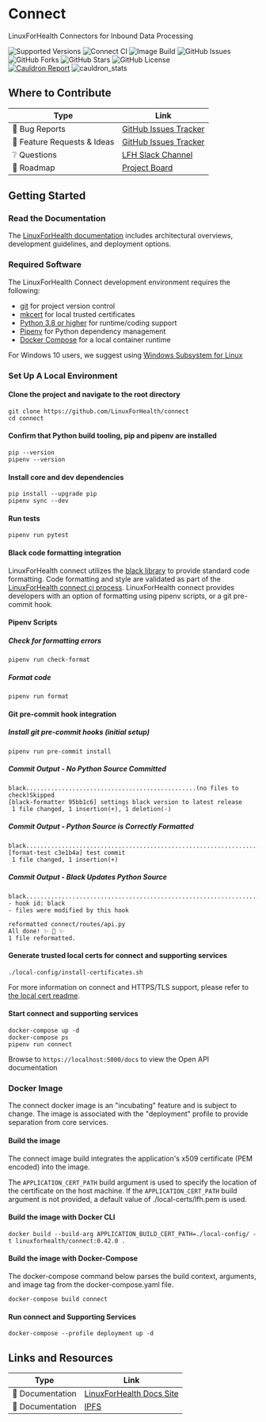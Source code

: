 # Connect
LinuxForHealth Connectors for Inbound Data Processing


![Supported Versions](https://img.shields.io/badge/python%20version-3.8%2C%203.9-blue)
![Connect CI](https://github.com/linuxforhealth/connect/actions/workflows/connect-ci.yml/badge.svg)
![Image Build](https://github.com/linuxforhealth/connect/actions/workflows/connect-image-build.yml/badge.svg)
![GitHub Issues](https://img.shields.io/github/issues/LinuxForHealth/connect)
![GitHub Forks](https://img.shields.io/github/forks/LinuxForHealth/connect)
![GitHub Stars](https://img.shields.io/github/stars/LinuxForHealth/connect)
![GitHub License](https://img.shields.io/github/license/LinuxForHealth/connect)  
[![Cauldron Report](https://img.shields.io/badge/Cauldron%20Report-View%20Project%20Metrics-brightgreen)](https://cauldron.io/project/1128)
![cauldron_stats](https://cauldron.io/project/1128/stats.svg)


## Where to Contribute  
| Type      | Link |
| ----------- | ----------- |
| 🚨 Bug Reports | [GitHub Issues Tracker](https://github.com/LinuxForHealth/connect/labels/bug) |  
| 🎁 Feature Requests & Ideas | [GitHub Issues Tracker](https://github.com/LinuxForHealth/connect/issues)  | 
| ❔ Questions | [LFH Slack Channel](https://ibm-watsonhealth.slack.com/archives/G01639WJEMA) |   
| 🚙 Roadmap | [Project Board](https://github.com/LinuxForHealth/connect/projects/1#workspaces/linux-for-health-5ee2d7cecec5920ec43ae1cb/board?notFullScreen=false&repos=337464130) |


## Getting Started

### Read the Documentation
The [LinuxForHealth documentation](https://linuxforhealth.github.io/docs/) includes architectural overviews, development guidelines, and deployment options.

### Required Software
The LinuxForHealth Connect development environment requires the following:

- [git](https://git-scm.com) for project version control
- [mkcert](https://github.com/FiloSottile/mkcert) for local trusted certificates
- [Python 3.8 or higher](https://www.python.org/downloads/mac-osx/) for runtime/coding support
- [Pipenv](https://pipenv.pypa.io) for Python dependency management  
- [Docker Compose](https://docs.docker.com/compose/install/) for a local container runtime

For Windows 10 users, we suggest using [Windows Subsystem for Linux](https://docs.microsoft.com/en-us/windows/wsl/install-win10)

### Set Up A Local Environment
#### Clone the project and navigate to the root directory
```shell
git clone https://github.com/LinuxForHealth/connect
cd connect
```

#### Confirm that Python build tooling, pip and pipenv are installed
```shell
pip --version
pipenv --version
```

#### Install core and dev dependencies
```shell
pip install --upgrade pip
pipenv sync --dev
```

#### Run tests
```shell
pipenv run pytest
```

#### Black code formatting integration
LinuxForHealth connect utilizes the [black library](https://black.readthedocs.io/en/stable/index.html) to provide standard code formatting. Code formatting and style are validated as part of the [LinuxForHealth connect ci process](./.github/workflows/connect-ci.yml). LinuxForHealth connect provides developers with an option of formatting using pipenv scripts, or a git pre-commit hook.

#### Pipenv Scripts

##### Check for formatting errors
```shell
pipenv run check-format
```

##### Format code
```shell
pipenv run format
```

#### Git pre-commit hook integration

##### Install git pre-commit hooks (initial setup)
```shell
pipenv run pre-commit install
```

##### Commit Output - No Python Source Committed
```shell
black................................................(no files to check)Skipped
[black-formatter 95bb1c6] settings black version to latest release
 1 file changed, 1 insertion(+), 1 deletion(-)
```

##### Commit Output - Python Source is Correctly Formatted
```shell
black....................................................................Passed
[format-test c3e1b4a] test commit
 1 file changed, 1 insertion(+)
```

##### Commit Output - Black Updates Python Source
```shell
black....................................................................Failed
- hook id: black
- files were modified by this hook

reformatted connect/routes/api.py
All done! ✨ 🍰 ✨
1 file reformatted.
```

#### Generate trusted local certs for connect and supporting services
```shell
./local-config/install-certificates.sh
```
For more information on connect and HTTPS/TLS support, please refer to [the local cert readme](local-config/README.md).


#### Start connect and supporting services
```shell
docker-compose up -d
docker-compose ps
pipenv run connect
```

Browse to `https://localhost:5000/docs` to view the Open API documentation

### Docker Image
The connect docker image is an "incubating" feature and is subject to change. The image is associated with the "deployment" profile to provide separation from core services.

#### Build the image
The connect image build integrates the application's x509 certificate (PEM encoded) into the image.

The `APPLICATION_CERT_PATH` build argument is used to specify the location of the certificate on the host machine.
If the `APPLICATION_CERT_PATH` build argument is not provided, a default value of ./local-certs/lfh.pem is used.

#### Build the image with Docker CLI
```shell
docker build --build-arg APPLICATION_BUILD_CERT_PATH=./local-config/ -t linuxforhealth/connect:0.42.0 .
```

#### Build the image with Docker-Compose
The docker-compose command below parses the build context, arguments, and image tag from the docker-compose.yaml file.
```shell
docker-compose build connect
```

#### Run connect and Supporting Services
```shell
docker-compose --profile deployment up -d
```

## Links and Resources 
| Type      | Link |
| ----------- | ----------- |
| 📰 Documentation | [LinuxForHealth Docs Site](https://linuxforhealth.github.io/docs/) |  
| 📰 Documentation | [IPFS](./IPFS.md) |  
